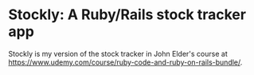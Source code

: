 # Stockly: A Ruby/Rails stock tracker app

Stockly is my version of the stock tracker in John Elder's course at https://www.udemy.com/course/ruby-code-and-ruby-on-rails-bundle/.
